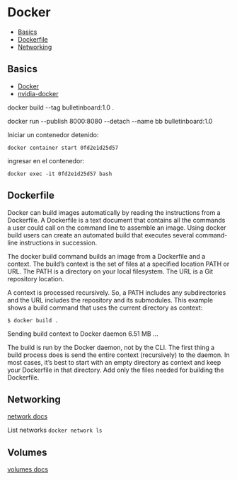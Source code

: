 # Docker

- [Basics](#Basics)
- [Dockerfile](#Dockerfile)
- [Networking](#Networking)

## Basics

- [Docker](https://docs.docker.com/engine/installation/)
- [nvidia-docker](https://docs.nvidia.com/datacenter/cloud-native/container-toolkit/install-guide.html#docker)

docker build --tag bulletinboard:1.0 .

docker run --publish 8000:8080 --detach --name bb bulletinboard:1.0

Iniciar un contenedor detenido:

`docker container start 0fd2e1d25d57`

ingresar en el contenedor:

`docker exec -it 0fd2e1d25d57 bash`

## Dockerfile

Docker can build images automatically by reading the instructions from a Dockerfile. A Dockerfile is a text document that contains all the commands a user could call on the command line to assemble an image. Using docker build users can create an automated build that executes several command-line instructions in succession.

The docker build command builds an image from a Dockerfile and a context. The build’s context is the set of files at a specified location PATH or URL. The PATH is a directory on your local filesystem. The URL is a Git repository location.

A context is processed recursively. So, a PATH includes any subdirectories and the URL includes the repository and its submodules. This example shows a build command that uses the current directory as context:

`$ docker build .`

Sending build context to Docker daemon  6.51 MB
...

The build is run by the Docker daemon, not by the CLI. The first thing a build process does is send the entire context (recursively) to the daemon. In most cases, it’s best to start with an empty directory as context and keep your Dockerfile in that directory. Add only the files needed for building the Dockerfile.

## Networking

[network docs](https://docs.docker.com/network/)

List networks
`docker network ls`

## Volumes

[volumes docs](https://docs.docker.com/storage/volumes/)


